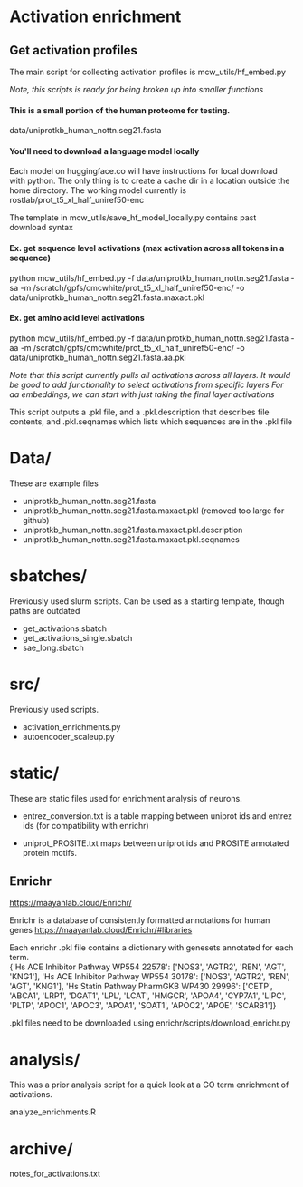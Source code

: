 # Activation enrichment



## Get activation profiles
 
The main script for collecting activation profiles is mcw_utils/hf_embed.py 

<i>Note, this scripts is ready for being broken up into smaller functions</i>

#### This is a small portion of the human proteome for testing.

data/uniprotkb_human_nottn.seg21.fasta

#### You'll need to download a language model locally

Each model on huggingface.co will have instructions for local download with python.
The only thing is to create a cache dir in a location outside the home directory.
The working model currently is rostlab/prot_t5_xl_half_uniref50-enc

The template in mcw_utils/save_hf_model_locally.py contains past download syntax


#### Ex. get sequence level activations (max activation across all tokens in a sequence)

python mcw_utils/hf_embed.py -f data/uniprotkb_human_nottn.seg21.fasta -sa  -m /scratch/gpfs/cmcwhite/prot_t5_xl_half_uniref50-enc/  -o data/uniprotkb_human_nottn.seg21.fasta.maxact.pkl


#### Ex. get amino acid level activations 

python mcw_utils/hf_embed.py -f data/uniprotkb_human_nottn.seg21.fasta  -aa  -m /scratch/gpfs/cmcwhite/prot_t5_xl_half_uniref50-enc/  -o  data/uniprotkb_human_nottn.seg21.fasta.aa.pkl

<i>Note that this script currently pulls all activations across all layers. It would be good to add functionality to select activations from specific layers</i>
<i>For aa embeddings, we can start with just taking the final layer activations</i>

This script outputs a .pkl file, and a .pkl.description that describes file contents, and .pkl.seqnames which lists which sequences are in the .pkl file


# Data/

These are example files

- uniprotkb_human_nottn.seg21.fasta             
- uniprotkb_human_nottn.seg21.fasta.maxact.pkl  (removed too large for github)
- uniprotkb_human_nottn.seg21.fasta.maxact.pkl.description
- uniprotkb_human_nottn.seg21.fasta.maxact.pkl.seqnames



# sbatches/

Previously used slurm scripts. Can be used as a starting template, though paths are outdated

- get_activations.sbatch
- get_activations_single.sbatch  
- sae_long.sbatch



# src/

Previously used scripts. 

- activation_enrichments.py  
- autoencoder_scaleup.py



# static/

These are static files used for enrichment analysis of neurons.

- entrez_conversion.txt is a table mapping between uniprot ids and entrez ids (for compatibility with enrichr)

- uniprot_PROSITE.txt maps between uniprot ids and PROSITE annotated protein motifs. 


## Enrichr

https://maayanlab.cloud/Enrichr/

Enrichr is a database of consistently formatted annotations for human genes
https://maayanlab.cloud/Enrichr/#libraries

Each enrichr .pkl file contains a dictionary with genesets annotated for each term.  
{'Hs ACE Inhibitor Pathway WP554 22578': ['NOS3', 'AGTR2', 'REN', 'AGT', 'KNG1'], 'Hs ACE Inhibitor Pathway WP554 30178': ['NOS3', 'AGTR2', 'REN', 'AGT', 'KNG1'], 'Hs Statin Pathway PharmGKB WP430 29996': ['CETP', 'ABCA1', 'LRP1', 'DGAT1', 'LPL', 'LCAT', 'HMGCR', 'APOA4', 'CYP7A1', 'LIPC', 'PLTP', 'APOC1', 'APOC3', 'APOA1', 'SOAT1', 'APOC2', 'APOE', 'SCARB1']}

.pkl files need to be downloaded using enrichr/scripts/download_enrichr.py


# analysis/

This was a prior analysis script for a quick look at a GO term enrichment of activations.

analyze_enrichments.R



# archive/

notes_for_activations.txt



